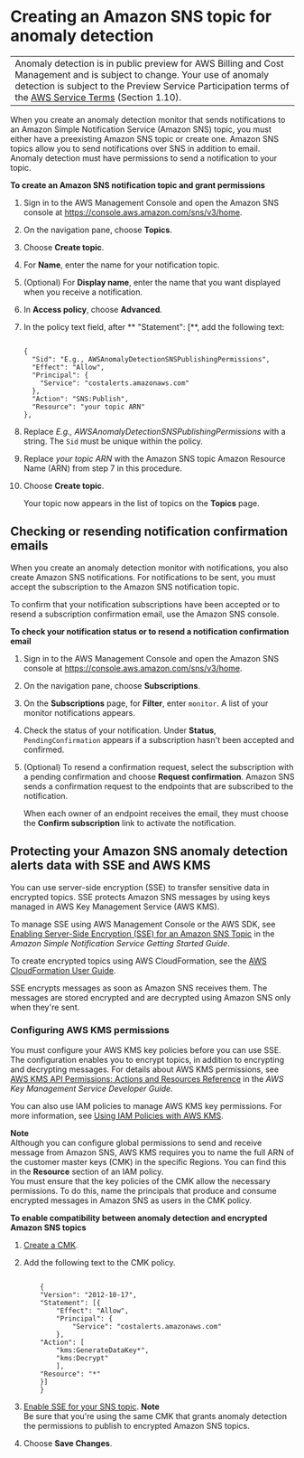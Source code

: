 # Creating an Amazon SNS topic for anomaly detection<a name="ad-SNS"></a>


|  | 
| --- |
| Anomaly detection is in public preview for AWS Billing and Cost Management and is subject to change\. Your use of anomaly detection is subject to the Preview Service Participation terms of the [AWS Service Terms](https://aws.amazon.com/service-terms/) \(Section 1\.10\)\. | 

When you create an anomaly detection monitor that sends notifications to an Amazon Simple Notification Service \(Amazon SNS\) topic, you must either have a preexisting Amazon SNS topic or create one\. Amazon SNS topics allow you to send notifications over SNS in addition to email\. Anomaly detection must have permissions to send a notification to your topic\. 

**To create an Amazon SNS notification topic and grant permissions**

1. Sign in to the AWS Management Console and open the Amazon SNS console at [https://console\.aws\.amazon\.com/sns/v3/home](https://console.aws.amazon.com/sns/v3/home)\.

1. On the navigation pane, choose **Topics**\.

1. Choose **Create topic**\.

1. For **Name**, enter the name for your notification topic\.

1. \(Optional\) For **Display name**, enter the name that you want displayed when you receive a notification\.

1. In **Access policy**, choose **Advanced**\.

1. In the policy text field, after ** "Statement": \[**, add the following text:

   ```
       
   {
     "Sid": "E.g., AWSAnomalyDetectionSNSPublishingPermissions",
     "Effect": "Allow",
     "Principal": {
       "Service": "costalerts.amazonaws.com"
     },
     "Action": "SNS:Publish",
     "Resource": "your topic ARN"
   },
   ```

1. Replace *E\.g\., AWSAnomalyDetectionSNSPublishingPermissions* with a string\. The `Sid` must be unique within the policy\.

1. Replace *your topic ARN* with the Amazon SNS topic Amazon Resource Name \(ARN\) from step 7 in this procedure\.

1. Choose **Create topic**\.

   Your topic now appears in the list of topics on the **Topics** page\.

## Checking or resending notification confirmation emails<a name="ad-confirm-subscription"></a>

When you create an anomaly detection monitor with notifications, you also create Amazon SNS notifications\. For notifications to be sent, you must accept the subscription to the Amazon SNS notification topic\.

To confirm that your notification subscriptions have been accepted or to resend a subscription confirmation email, use the Amazon SNS console\.

**To check your notification status or to resend a notification confirmation email**

1. Sign in to the AWS Management Console and open the Amazon SNS console at [https://console\.aws\.amazon\.com/sns/v3/home](https://console.aws.amazon.com/sns/v3/home)\.

1. On the navigation pane, choose **Subscriptions**\.

1. On the **Subscriptions** page, for **Filter**, enter `monitor`\. A list of your monitor notifications appears\.

1. Check the status of your notification\. Under **Status**, `PendingConfirmation` appears if a subscription hasn't been accepted and confirmed\.

1. \(Optional\) To resend a confirmation request, select the subscription with a pending confirmation and choose **Request confirmation**\. Amazon SNS sends a confirmation request to the endpoints that are subscribed to the notification\.

   When each owner of an endpoint receives the email, they must choose the **Confirm subscription** link to activate the notification\.

## Protecting your Amazon SNS anomaly detection alerts data with SSE and AWS KMS<a name="protect-sns-sse"></a>

You can use server\-side encryption \(SSE\) to transfer sensitive data in encrypted topics\. SSE protects Amazon SNS messages by using keys managed in AWS Key Management Service \(AWS KMS\)\.

To manage SSE using AWS Management Console or the AWS SDK, see [Enabling Server\-Side Encryption \(SSE\) for an Amazon SNS Topic](https://docs.aws.amazon.com/sns/latest/dg/sns-tutorial-enable-encryption-for-topic.html) in the *Amazon Simple Notification Service Getting Started Guide*\.

To create encrypted topics using AWS CloudFormation, see the [AWS CloudFormation User Guide](https://docs.aws.amazon.com/AWSCloudFormation/latest/UserGuide/Welcome.html)\.

SSE encrypts messages as soon as Amazon SNS receives them\. The messages are stored encrypted and are decrypted using Amazon SNS only when they're sent\.

### Configuring AWS KMS permissions<a name="configure-kms-perm"></a>

You must configure your AWS KMS key policies before you can use SSE\. The configuration enables you to encrypt topics, in addition to encrypting and decrypting messages\. For details about AWS KMS permissions, see [AWS KMS API Permissions: Actions and Resources Reference](https://docs.aws.amazon.com/kms/latest/developerguide/kms-api-permissions-reference.html) in the *AWS Key Management Service Developer Guide*\.

You can also use IAM policies to manage AWS KMS key permissions\. For more information, see [Using IAM Policies with AWS KMS](https://docs.aws.amazon.com/kms/latest/developerguide/iam-policies.html)\.

**Note**  
Although you can configure global permissions to send and receive message from Amazon SNS, AWS KMS requires you to name the full ARN of the customer master keys \(CMK\) in the specific Regions\. You can find this in the **Resource** section of an IAM policy\.  
You must ensure that the key policies of the CMK allow the necessary permissions\. To do this, name the principals that produce and consume encrypted messages in Amazon SNS as users in the CMK policy\.<a name="enable-compatiblility"></a>

**To enable compatibility between anomaly detection and encrypted Amazon SNS topics**

1. [Create a CMK](https://docs.aws.amazon.com/kms/latest/developerguide/create-keys.html#create-keys-console)\.

1. Add the following text to the CMK policy\.

   ```
       
       {
       "Version": "2012-10-17",
       "Statement": [{
           "Effect": "Allow",
           "Principal": {
               "Service": "costalerts.amazonaws.com"
           },
       "Action": [
           "kms:GenerateDataKey*",
           "kms:Decrypt"
           ],
       "Resource": "*"
       }]
       }
   ```

1. [Enable SSE for your SNS topic](https://docs.aws.amazon.com/sns/latest/dg/sns-tutorial-enable-encryption-for-topic.html)\.
**Note**  
Be sure that you're using the same CMK that grants anomaly detection the permissions to publish to encrypted Amazon SNS topics\.

1. Choose **Save Changes**\.